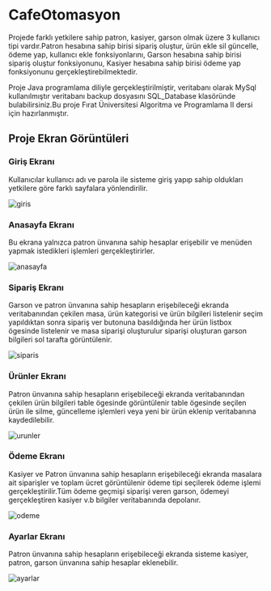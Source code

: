 # CafeOtomasyon

Projede farklı yetkilere sahip patron, kasiyer, garson olmak üzere 3 kullanıcı tipi vardır.Patron hesabına sahip birisi sipariş oluştur,  ürün ekle sil güncelle, ödeme yap, kullanıcı ekle fonksiyonlarını, Garson hesabına sahip birisi sipariş oluştur fonksiyonunu, Kasiyer hesabına sahip birisi ödeme yap fonksiyonunu gerçekleştirebilmektedir.

Proje Java programlama diliyle gerçekleştirilmiştir, veritabanı olarak MySql kullanılmıştır veritabanı backup dosyasını SQL_Database klasöründe bulabilirsiniz.Bu proje Fırat Üniversitesi Algoritma ve Programlama II dersi için hazırlanmıştır.

## Proje Ekran Görüntüleri <br>
### Giriş Ekranı
Kullanıcılar kullanıcı adı ve parola ile sisteme giriş yapıp sahip oldukları yetkilere göre farklı sayfalara yönlendirilir.

![giris](https://github.com/regaipaydogdu/CafeOtomasyon/blob/master/screenshots/giris.PNG) <br>

### Anasayfa Ekranı

Bu ekrana yalnızca patron ünvanına sahip hesaplar erişebilir ve menüden yapmak istedikleri işlemleri gerçekleştirirler.

![anasayfa](https://github.com/regaipaydogdu/CafeOtomasyon/blob/master/screenshots/anasayfa.PNG) <br>

### Sipariş Ekranı

Garson ve patron ünvanına sahip hesapların erişebileceği ekranda veritabanından çekilen masa, ürün kategorisi ve ürün bilgileri listelenir seçim yapıldıktan sonra sipariş ver butonuna basıldığında her ürün listbox ögesinde listelenir ve masa siparişi oluşturulur siparişi oluşturan garson bilgileri sol tarafta görüntülenir.

![siparis](https://github.com/regaipaydogdu/CafeOtomasyon/blob/master/screenshots/siparis.PNG) <br>

### Ürünler Ekranı

 Patron ünvanına sahip hesapların erişebileceği ekranda veritabanından çekilen ürün bilgileri table ögesinde görüntülenir table ögesinde seçilen ürün ile silme, güncelleme işlemleri veya yeni bir ürün eklenip veritabanına kaydedilebilir.
 
![urunler](https://github.com/regaipaydogdu/CafeOtomasyon/blob/master/screenshots/urunler.PNG) <br>

### Ödeme Ekranı

Kasiyer ve Patron ünvanına sahip hesapların erişebileceği ekranda masalara ait siparişler ve toplam ücret görüntülenir ödeme tipi seçilerek ödeme işlemi gerçekleştirilir.Tüm ödeme geçmişi siparişi veren garson, ödemeyi gerçekleştiren kasiyer v.b bilgiler veritabanında depolanır.

![odeme](https://github.com/regaipaydogdu/CafeOtomasyon/blob/master/screenshots/odeme.PNG) <br>

### Ayarlar Ekranı

Patron ünvanına sahip hesapların erişebileceği ekranda sisteme kasiyer, patron, garson ünvanına sahip hesaplar eklenebilir.

![ayarlar](https://github.com/regaipaydogdu/CafeOtomasyon/blob/master/screenshots/ayarlar.PNG) <br>
